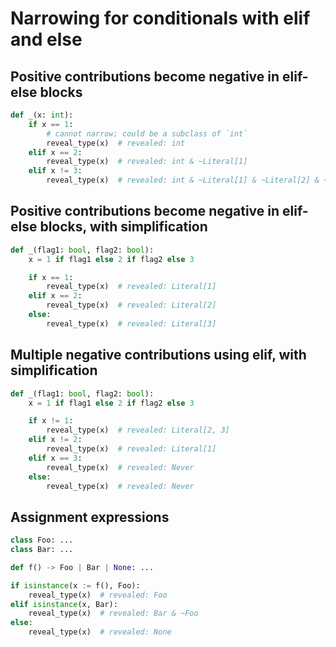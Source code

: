 # Narrowing for conditionals with elif and else

## Positive contributions become negative in elif-else blocks

```py
def _(x: int):
    if x == 1:
        # cannot narrow; could be a subclass of `int`
        reveal_type(x)  # revealed: int
    elif x == 2:
        reveal_type(x)  # revealed: int & ~Literal[1]
    elif x != 3:
        reveal_type(x)  # revealed: int & ~Literal[1] & ~Literal[2] & ~Literal[3]
```

## Positive contributions become negative in elif-else blocks, with simplification

```py
def _(flag1: bool, flag2: bool):
    x = 1 if flag1 else 2 if flag2 else 3

    if x == 1:
        reveal_type(x)  # revealed: Literal[1]
    elif x == 2:
        reveal_type(x)  # revealed: Literal[2]
    else:
        reveal_type(x)  # revealed: Literal[3]
```

## Multiple negative contributions using elif, with simplification

```py
def _(flag1: bool, flag2: bool):
    x = 1 if flag1 else 2 if flag2 else 3

    if x != 1:
        reveal_type(x)  # revealed: Literal[2, 3]
    elif x != 2:
        reveal_type(x)  # revealed: Literal[1]
    elif x == 3:
        reveal_type(x)  # revealed: Never
    else:
        reveal_type(x)  # revealed: Never
```

## Assignment expressions

```py
class Foo: ...
class Bar: ...

def f() -> Foo | Bar | None: ...

if isinstance(x := f(), Foo):
    reveal_type(x)  # revealed: Foo
elif isinstance(x, Bar):
    reveal_type(x)  # revealed: Bar & ~Foo
else:
    reveal_type(x)  # revealed: None
```
